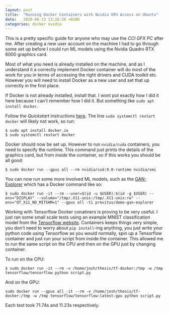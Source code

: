 ```yaml
---
layout: post
title:  "Running Docker Containers with Nvidia GPU Access on Ubuntu"
date:   2020-08-13 13:26:36 +0100
categories: docker nvidia
---
```


This is a pretty specific guide for anyone who may use the _CCI GFX PC_ after me. After creating a new user account on the machine I had to go through some set up before I could run ML models using the Nvidia Quadro RTX 6000 graphics card.

Most of what you need is already installed on the machine, and as I understand it a correctly implement Docker container will do most of the work for you in terms of accessing the right drivers and CUDA toolkit etc. However you will need to install Docker as a new user and set that up correctly in the first place.

If Docker is not already installed, install that. I wont put exactly how I did it here because I can't remember how I did it. But something like `sudo apt install docker`.

Follow the _Quickstart_ instructions [here](https://github.com/NVIDIA/nvidia-docker). The line `sudo systemctl restart docker` will likely not work, so run:

```
$ sudo apt install docker.io
$ sudo systemctl restart docker
```

Docker should now be set up. However to run `nvidia/cuda` containers, you need to specify the runtime. This command just prints the details of the graphics card, but from _inside_ the container, so if this works you should be all good:

```
$ sudo docker run --gpus all --rm nvidia/cud:9.0-runtime nvidia/smi
```

You can now run some more involved ML models, such as the [GAN-Explorer](https://github.com/previtus/GAN_explorer) which has a Docker command like so:

```
$ sudo docker run -it --rm --user=$(id -u $USER):$(id -g $USER) --env="DISPLAY" --volume="/tmp/.X11-unix:/tmp/.X11-unix:rw" --env="QT_X11_NO_MITSHM=1" --gpus all -ti previtus/demo-gan-explorer
```

Working with Tensorflow Docker conatiners is proving to be very useful. I just ran some small scale tests using an example MNIST classification model from the [Tensorflow website](https://www.tensorflow.org/tutorials/quickstart/advanced). Containers keeps things very simple, you don't need to worry about `pip install`-ing anything, you just write your python code using Tensorflow as you would normally, spin up a Tensorflow container and just run your script from inside the container. This allowed me to run the same script on the CPU and then on the GPU just by changing container.

To run on the CPU:

```
$ sudo docker run -it --rm -v /home/josh/thesis/tf-docker:/tmp -w /tmp tensorflow/tensorflow python script.py
```

And on the GPU:

```
sudo docker run --gpus all -it --rm -v /home/josh/thesis/tf-docker:/tmp -w /tmp tensorflow/tensorflow:latest-gpu python script.py
```

Each test took 71.74s and 11.23s respectively.
